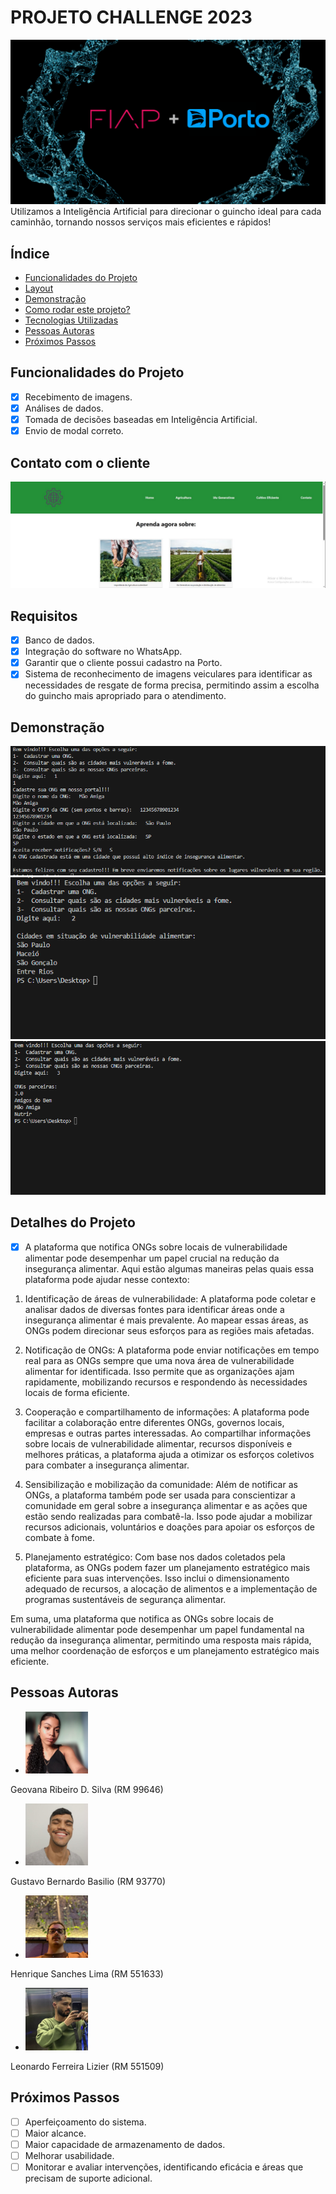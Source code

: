 # PROJETO CHALLENGE 2023
![FiapGS](./fiap-porto.png)
Utilizamos a Inteligência Artificial para direcionar o guincho ideal para cada caminhão, tornando nossos serviços mais eficientes e rápidos!

## Índice
- <a href="#funcionalidades">Funcionalidades do Projeto</a>
- <a href="#Layout">Layout</a>
- <a href="#demonstracao">Demonstração</a>
- <a href="#rodar">Como rodar este projeto?</a>
- <a href="#Tecnologias">Tecnologias Utilizadas</a>
- <a href="#autoras">Pessoas Autoras</a>
- <a href="passos">Próximos Passos</a>

## Funcionalidades do Projeto

 - [x] Recebimento de imagens.
 - [x] Análises de dados.
 - [x] Tomada de decisões baseadas em Inteligência Artificial.
 - [x] Envio de modal correto.

 ## Contato com o cliente
 ![exemplo_layout_do_site](./assets/Layout_1.jpg)

 ## Requisitos
 - [x] Banco de dados.
 - [x] Integração do software no WhatsApp.
 - [x] Garantir que o cliente possui cadastro na Porto.
 - [x] Sistema de reconhecimento de imagens veiculares para identificar as necessidades de resgate de forma precisa, permitindo assim a escolha do guincho mais apropriado para o atendimento.

## Demonstração
 ![demostracao_1](./assets/Cod_1.png)
 ![demostracao_2](./assets/Cod_2.png)
 ![demostracao_3](./assets/Cod_3.png)

## Detalhes do Projeto
- [x] A plataforma que notifica ONGs sobre locais de vulnerabilidade alimentar pode desempenhar um papel crucial na redução da insegurança alimentar. Aqui estão algumas maneiras pelas quais essa plataforma pode ajudar nesse contexto:

1. Identificação de áreas de vulnerabilidade: A plataforma pode coletar e analisar dados de diversas fontes para identificar áreas onde a insegurança alimentar é mais prevalente. Ao mapear essas áreas, as ONGs podem direcionar seus esforços para as regiões mais afetadas.

2. Notificação de ONGs: A plataforma pode enviar notificações em tempo real para as ONGs sempre que uma nova área de vulnerabilidade alimentar for identificada. Isso permite que as organizações ajam rapidamente, mobilizando recursos e respondendo às necessidades locais de forma eficiente.

3. Cooperação e compartilhamento de informações: A plataforma pode facilitar a colaboração entre diferentes ONGs, governos locais, empresas e outras partes interessadas. Ao compartilhar informações sobre locais de vulnerabilidade alimentar, recursos disponíveis e melhores práticas, a plataforma ajuda a otimizar os esforços coletivos para combater a insegurança alimentar.

4. Sensibilização e mobilização da comunidade: Além de notificar as ONGs, a plataforma também pode ser usada para conscientizar a comunidade em geral sobre a insegurança alimentar e as ações que estão sendo realizadas para combatê-la. Isso pode ajudar a mobilizar recursos adicionais, voluntários e doações para apoiar os esforços de combate à fome.

5. Planejamento estratégico: Com base nos dados coletados pela plataforma, as ONGs podem fazer um planejamento estratégico mais eficiente para suas intervenções. Isso inclui o dimensionamento adequado de recursos, a alocação de alimentos e a implementação de programas sustentáveis ​​de segurança alimentar.

Em suma, uma plataforma que notifica as ONGs sobre locais de vulnerabilidade alimentar pode desempenhar um papel fundamental na redução da insegurança alimentar, permitindo uma resposta mais rápida, uma melhor coordenação de esforços e um planejamento estratégico mais eficiente.

## Pessoas Autoras

 - <img style="width:100px" src="assets/Geovana.jpg" alt="Geovana">
 Geovana Ribeiro D. Silva (RM 99646) 
 - <img style="width:100px" src="assets/Gustavo.jpg" alt="Gustavo">
 Gustavo Bernardo Basilio (RM 93770)
 - <img style="width:100px" src="assets/Henrique.jpg" alt="Henrique">
 Henrique Sanches Lima (RM 551633)
 - <img style="width:100px" src="assets/Leonardo.jpg" alt="Leonardo">
 Leonardo Ferreira Lizier (RM 551509)

## Próximos Passos
 - [ ] Aperfeiçoamento do sistema.
 - [ ] Maior alcance.
 - [ ] Maior capacidade de armazenamento de dados.
 - [ ] Melhorar usabilidade.
 - [ ] Monitorar e avaliar intervenções, identificando eficácia e áreas que precisam de suporte adicional.